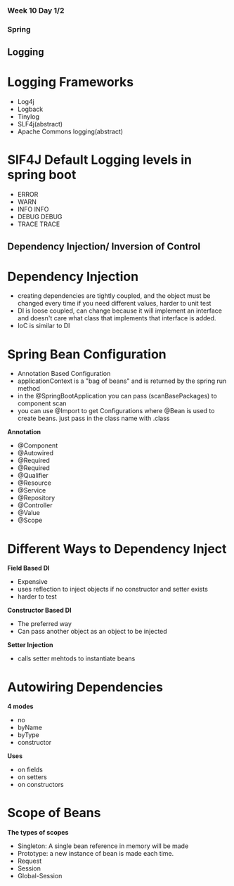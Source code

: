 ### Week 10 Day 1/2

### Spring

## Logging

# Logging Frameworks
 - Log4j
 - Logback
 - Tinylog
 - SLF4j(abstract)
 - Apache Commons logging(abstract)

# SlF4J Default Logging levels in spring boot
 - ERROR
 - WARN
 - INFO INFO
 - DEBUG DEBUG
 - TRACE TRACE

## Dependency Injection/ Inversion of Control

# Dependency Injection
 - creating dependencies are tightly coupled, and the object must be changed every time if you need different values, harder to unit test
 - DI is loose coupled, can change because it will implement an interface and doesn't care what class that implements that interface is added.
 - IoC is similar to DI

# Spring Bean Configuration
 - Annotation Based Configuration
 -  applicationContext is a "bag of beans" and is returned by the spring run method
 -  in the @SpringBootApplication you can pass (scanBasePackages) to component scan
 -  you can use @Import to get Configurations where @Bean is used to create beans. just pass in the class name with .class

**Annotation**
 - @Component
 - @Autowired
 - @Required
 - @Required
 - @Qualifier
 - @Resource
 - @Service
 - @Repository
 - @Controller
 - @Value
 - @Scope

# Different Ways to Dependency Inject
**Field Based DI**
 - Expensive
 - uses reflection to inject objects if no constructor and setter exists
 - harder to test

**Constructor Based DI**
 - The preferred way
 - Can pass another object as an object to be injected

**Setter Injection**
 - calls setter mehtods to instantiate beans

# Autowiring Dependencies 
**4 modes**
 - no
 - byName
 - byType
 - constructor

**Uses**
 - on fields
 - on setters
 - on constructors

# Scope of Beans
**The types of scopes**
 - Singleton: A single bean reference in memory will be made
 - Prototype: a new instance of bean is made each time.
 - Request
 - Session
 - Global-Session

